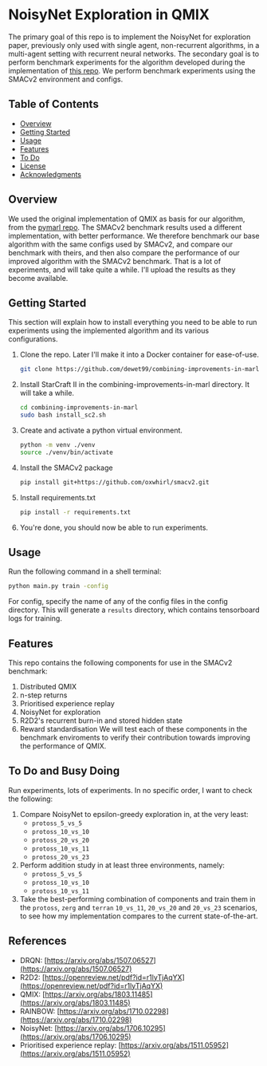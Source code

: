 # NoisyNet Exploration in QMIX

The primary goal of this repo is to implement the NoisyNet for exploration paper, previously only used with single agent, non-recurrent algorithms, in a multi-agent setting with recurrent neural networks. The secondary goal is to perform benchmark experiments for the algorithm developed during the implementation of [this repo](#https://github.com/dewet99/3d-virtual-environment-qmix). We perform benchmark experiments using the SMACv2 environment and configs.

## Table of Contents
- [Overview](#overview)
- [Getting Started](#getting-started)
- [Usage](#usage)
- [Features](#features)
- [To Do](#to-do)
- [License](#license)
- [Acknowledgments](#acknowledgments)

## Overview
We used the original implementation of QMIX as basis for our algorithm, from the [pymarl repo](https://github.com/oxwhirl/pymarl). The SMACv2 benchmark results used a different implementation, with better performance. We therefore benchmark our base algorithm with the same configs used by SMACv2, and compare our benchmark with theirs, and then also compare the performance of our improved algorithm with the SMACv2 benchmark. That is a lot of experiments, and will take quite a while. I'll upload the results as they become available.

## Getting Started
This section will explain how to install everything you need to be able to run experiments using the implemented algorithm and its various configurations.

1. Clone the repo. Later I'll make it into a Docker container for ease-of-use.
    ```bash
    git clone https://github.com/dewet99/combining-improvements-in-marl.git
    ```

2. Install StarCraft II in the combining-improvements-in-marl directory. It will take a while.
    ```bash
    cd combining-improvements-in-marl
    sudo bash install_sc2.sh
    ```

4. Create and activate a python virtual environment.
    ```bash
    python -m venv ./venv
    source ./venv/bin/activate
    ```

4. Install the SMACv2 package
    ```bash
    pip install git+https://github.com/oxwhirl/smacv2.git
    ```

5. Install requirements.txt
    ```bash
    pip install -r requirements.txt
    ```
6. You're done, you should now be able to run experiments.

## Usage
Run the following command in a shell terminal:
```bash
python main.py train -config
```
For config, specify the name of any of the config files in the config directory.
This will generate a `results` directory, which contains tensorboard logs for training. 

## Features
This repo contains the following components for use in the SMACv2 benchmark:
1. Distributed QMIX
2. n-step returns
3. Prioritised experience replay
4. NoisyNet for exploration
5. R2D2's recurrent burn-in and stored hidden state
6. Reward standardisation
We will test each of these components in the benchmark enviroments to verify their contribution towards improving the performance of QMIX.

## To Do and Busy Doing
Run experiments, lots of experiments. In no specific order, I want to check the following:
1. Compare NoisyNet to epsilon-greedy exploration in, at the very least:
    - `protoss_5_vs_5`
    - `protoss_10_vs_10`
    - `protoss_20_vs_20`
    - `protoss_10_vs_11`
    - `protoss_20_vs_23`
2. Perform addition study in at least three environments, namely:
    - `protoss_5_vs_5`
    - `protoss_10_vs_10`
    - `protoss_10_vs_11`
3. Take the best-performing combination of components and train them in the `protoss`, `zerg` and `terran` `10_vs_11`, `20_vs_20` and `20_vs_23` scenarios, to see how my implementation compares to the current state-of-the-art.

## References
- DRQN: [https://arxiv.org/abs/1507.06527](https://arxiv.org/abs/1507.06527)
- R2D2: [https://openreview.net/pdf?id=r1lyTjAqYX](https://openreview.net/pdf?id=r1lyTjAqYX)
- QMIX: [https://arxiv.org/abs/1803.11485](https://arxiv.org/abs/1803.11485)
- RAINBOW: [https://arxiv.org/abs/1710.02298](https://arxiv.org/abs/1710.02298)
- NoisyNet: [https://arxiv.org/abs/1706.10295](https://arxiv.org/abs/1706.10295)
- Prioritised experience replay: [https://arxiv.org/abs/1511.05952](https://arxiv.org/abs/1511.05952)

    
    
        

